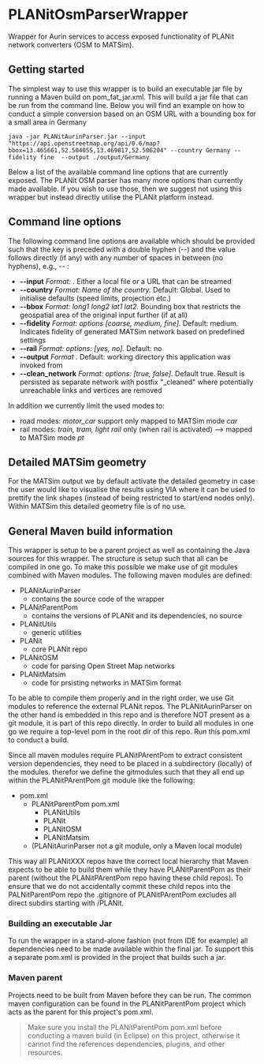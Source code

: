 # PLANitOsmParserWrapper

Wrapper for Aurin services to access exposed functionality of PLANit network converters (OSM to MATSim).

## Getting started

The simplest way to use this wrapper is to build an executable jar file by running a Maven build on pom_fat_jar.xml. This will
build a jar file that can be run from the command line. Below you will find an example on how to conduct a simple conversion based on an OSM URL with a bounding box for a small area in Germany

```
java -jar PLANitAurinParser.jar --input "https://api.openstreetmap.org/api/0.6/map?bbox=13.465661,52.504055,13.469817,52.506204" --country Germany --fidelity fine  --output ./output/Germany
```

Below a list of the available command line options that are currently exposed. The PLANit OSM parser has many more options than
currently made available. If you wish to use those, then we suggest not using this wrapper but instead directly utilise the PLANit platform instead.

## Command line options

The following command line options are available which should be provided such that the key is preceded with a double hyphen (--) and the value follows directly (if any) with any number of spaces in between (no hyphens), e.g., --<key> <value>:
 
 * **--input**    *Format: <path to input file>.* Either a local file or a URL that can be streamed
 * **--country**  *Format: Name of the country.* Default: Global. Used to initialise defaults (speed limits, projection etc.) 
 * **--bbox**     *Format: long1 long2 lat1 lat2.* Bounding box that restricts the geospatial area of the original input further (if at all)
 * **--fidelity** *Format: options [coarse, medium, fine].* Default: medium. Indicates fidelity of generated MATSim network based on predefined settings
 * **--rail** *Format: options: [yes, no].* Default: no
 * **--output** *Format <path to output directory>.* Default: working directory this application was invoked from
 * **--clean_network** *Format: options: [true, false].* Default true. Result is persisted as separate network with postfix "_cleaned" where potentially unreachable links and vertices are removed
 
 In addition we currently limit the used modes to:
 
 * road modes: *motor_car* support only mapped to MATSim mode *car*
 * rail modes: *train, tram, light rail* only (when rail is activated) --> mapped to MATSim mode *pt*

## Detailed MATSim geometry

For the MATSim output we by default activate the detailed geometry in case the user would like to visualise the results using VIA
where it can be used to prettify the link shapes (instead of being restricted to start/end nodes only). Within MATSim this detailed geometry file is of no use.

## General Maven build information 

This wrapper is setup to be a parent project as well as containing the Java sources for this wrapper. The structure is setup such that all can be compiled in one go. To make this possible we make use of git modules combined with Maven modules. The following maven modules are defined:

* PLANitAurinParser
    * contains the source code of the wrapper
* PLANitParentPom
    * contains the versions of PLANit and its dependencies, no source
* PLANitUtils
    * generic utilities
* PLANit
    * core PLANit repo
* PLANitOSM
    * code for parsing Open Street Map networks
* PLANitMatsim
    * code for prsisting networks in MATSim format  

To be able to compile them properly and in the right order, we use Git modules to reference the external PLANit repos. The PLANitAurinParser on the other hand is embedded in this repo and is therefore NOT present as a git module, it is part of this repo directly. In order to build all modules in one go we require a top-level pom in the root dir of this repo. Run this pom.xml to conduct a build.

Since all maven modules require PLANitPArentPom to extract consistent version dependencies, they need to be placed in a subdirectory (locally) of the modules. therefor we define the gitmodules such that they all end up within the PLANitPArentPom git module like the following:

* pom.xml
    * PLANitParentPom pom.xml
        * PLANitUtils
        * PLANit
        * PLANitOSM
        * PLANitMatsim
    * (PLANitAurinParser not a git module, only a Maven local module)

This way all PLANitXXX repos have the correct local hierarchy that Maven expects to be able to build them while they have PLANitParentPom as their parent (without the PLANitPArentPom repo having these child repos). To ensure that we do not accidentally commit these child repos into the PALNitParentPom repo the .gitignore of PLANitPArentPom excludes all direct subdirs starting with /PLANit.

### Building an executable Jar

To run the wrapper in a stand-alone fashion (not from IDE for example) all dependencies need to be made available within the final jar. To support this a separate pom.xml is provided in the project that builds such a jar.

### Maven parent

Projects need to be built from Maven before they can be run. The common maven configuration can be found in the PLANitParentPom project which acts as the parent for this project's pom.xml.

> Make sure you install the PLANitParentPom pom.xml before conducting a maven build (in Eclipse) on this project, otherwise it cannot find the references dependencies, plugins, and other resources.


